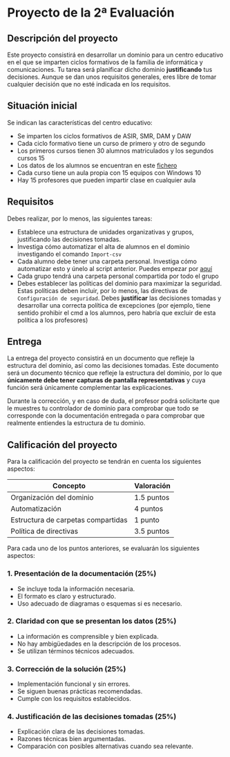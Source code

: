 # Proyecto de la 2ª Evaluación


## Descripción del proyecto

Este proyecto consistirá en desarrollar un dominio para un centro educativo en el que se imparten ciclos formativos de la familia de informática y comunicaciones. Tu tarea será planificar dicho dominio **justificando** tus decisiones. Aunque se dan unos requisitos generales, eres libre de tomar cualquier decisión que no esté indicada en los requisitos.

## Situación inicial

Se indican las características del centro educativo:

- Se imparten los ciclos formativos de ASIR, SMR, DAM y DAW
- Cada ciclo formativo tiene un curso de primero y otro de segundo
- Los primeros cursos tienen 30 alumnos matriculados y los segundos cursos 15
- Los datos de los alumnos se encuentran en este [fichero](./alumnos.csv)
- Cada curso tiene un aula propia con 15 equipos con Windows 10
- Hay 15 profesores que pueden impartir clase en cualquier aula

## Requisitos

Debes realizar, por lo menos, las siguientes tareas:

- Establece una estructura de unidades organizativas y grupos, justificando las decisiones tomadas.
- Investiga cómo automatizar el alta de alumnos en el dominio investigando el comando `Import-csv`
- Cada alumno debe tener una carpeta personal. Investiga cómo automatizar esto y únelo al script anterior. Puedes empezar por [aquí](https://controlshiftesc.wordpress.com/2015/11/30/administrar-active-directory-con-powershell-modificar-perfil-de-usuario/)
- Cada grupo tendrá una carpeta personal compartida por todo el grupo
- Debes establecer las políticas del dominio para maximizar la seguridad. Estas políticas deben incluir, por lo menos, las directivas de `Configuración de seguridad`. Debes **justificar** las decisiones tomadas y desarrollar una correcta política de excepciones (por ejemplo, tiene sentido prohibir el cmd a los alumnos, pero habría que excluir de esta política a los profesores)

## Entrega

La entrega del proyecto consistirá en un documento que refleje la estructura del dominio, así como las decisiones tomadas. Este documento será un documento técnico que refleje la estructura del dominio, por lo que  **únicamente debe tener capturas de pantalla representativas** y cuya función será únicamente complementar las explicaciones.

Durante la corrección, y en caso de duda, el profesor podrá solicitarte que le muestres tu controlador de dominio para comprobar que todo se corresponde con la documentación entregada o para comprobar que realmente entiendes la estructura de tu dominio.


## Calificación del proyecto

Para la calificación del proyecto se tendrán en cuenta los siguientes aspectos:

| Concepto                              | Valoración  |
|---------------------------------------|-------------|
| Organización del dominio              | 1.5 puntos  |
| Automatización                        | 4 puntos    |
| Estructura de carpetas compartidas    | 1 punto     |
| Política de directivas                | 3.5 puntos  |

Para cada uno de los puntos anteriores, se evaluarán los siguientes aspectos:

### 1. Presentación de la documentación (25%)
- Se incluye toda la información necesaria.
- El formato es claro y estructurado.
- Uso adecuado de diagramas o esquemas si es necesario.

### 2. Claridad con que se presentan los datos (25%)
- La información es comprensible y bien explicada.
- No hay ambigüedades en la descripción de los procesos.
- Se utilizan términos técnicos adecuados.

### 3. Corrección de la solución (25%)
- Implementación funcional y sin errores.
- Se siguen buenas prácticas recomendadas. 
- Cumple con los requisitos establecidos.

### 4. Justificación de las decisiones tomadas (25%)
- Explicación clara de las decisiones tomadas.
- Razones técnicas bien argumentadas.
- Comparación con posibles alternativas cuando sea relevante.



